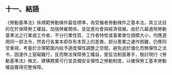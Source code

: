 ## 十一、結語

《勞動基準法》係規範勞動條件最低標準，為受僱者勞動條件之基本法，其立法目的在於保障勞工權益，加強勞雇關係，並促進社會與經濟發展。由於凡屬適用勞動基準法之行業或工作者，不分行業性質、工作者特性或事業單位規模大小，均應適用同一部法令，然各行各業本即存有本質上的差異，部分產業之運作困難，仍應同受重視，考量於合理範圍内給予適度彈性調整之空間，避免過於僵化而無彈性之法令，因運作上窒礙難行，反而無法保障勞工權益，爰從法制面著手，檢討現行《勞動基準法》條文，建構務實可行並具備安全彈性之勞動制度，以確保勞工基本勞動權益獲得完整保障。
